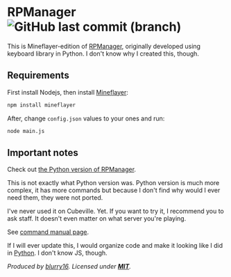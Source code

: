 # RPManager ![GitHub last commit (branch)](https://img.shields.io/github/last-commit/blurry16/RPManager-mineflayer/master?label=last%20commit%20to%20master)

This is Mineflayer-edition of [RPManager](https://github.com/blurry16/RPManager), originally developed using keyboard library in Python.
I don't know why I created this, though.  

## Requirements

First install Nodejs, then install [Mineflayer](https://github.com/PrismarineJS/mineflayer/):

```bash
npm install mineflayer
```

After, change `config.json` values to your ones and run:

```bash
node main.js
```

## Important notes

Check out [the Python version of RPManager](https://github.com/blurry16/RPManager).  

This is not exactly what Python version was. Python version is much more complex, it has more commands but because I don't find why would I ever need them, they were not ported.  

I've never used it on Cubeville. Yet. If you want to try it, I recommend you to ask staff. It doesn't even matter on what server you're playing.

See [command manual page](https://github.com/blurry16/RPManager-mineflayer/blob/master/MAN.md).

If I will ever update this, I would organize code and make it looking like I did in [Python](https://github.com/blurry16/RPManager). I don't know JS, though.

*Produced by [blurry16](https://github.com/blurry16). Licensed under **[MIT](https://github.com/blurry16/RPManager-mineflayer/blob/master/LICENSE)**.*
